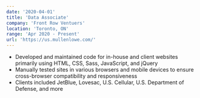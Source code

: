 ```yaml
---
date: '2020-04-01'
title: 'Data Associate'
company: 'Front Row Ventuers'
location: 'Toronto, ON'
range: 'Apr 2020 - Present'
url: 'https://us.mullenlowe.com/'
---
```


- Developed and maintained code for in-house and client websites primarily using HTML, CSS, Sass, JavaScript, and jQuery
- Manually tested sites in various browsers and mobile devices to ensure cross-browser compatibility and responsiveness
- Clients included JetBlue, Lovesac, U.S. Cellular, U.S. Department of Defense, and more
